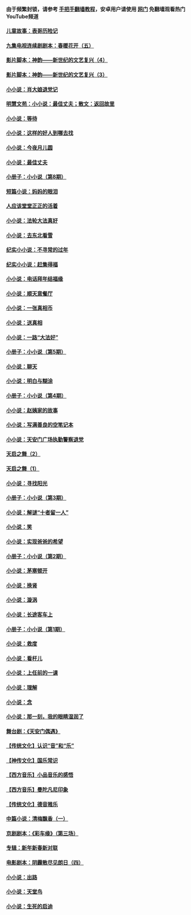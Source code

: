 #### 由于频繁封锁，请参考 [手把手翻墙教程](https://github.com/gfw-breaker/guides/wiki/)，安卓用户请使用 [网门](https://github.com/gfw-breaker/nogfw/blob/master/dl.md?t=07010401) 免翻墙观看热门YouTube频道 

#### [儿童故事：表哥历险记](../pages/328/383535.md?t=07010401) 

#### [九集电视连续剧剧本：春暖花开（五）](../pages/328/275919.md?t=07010401) 

#### [影片脚本：神韵——新世纪的文艺复兴（4）](../pages/328/266089.md?t=07010401) 

#### [影片脚本：神韵——新世纪的文艺复兴（3）](../pages/328/266087.md?t=07010401) 

#### [小小说：肖大娘退党记](../pages/328/239807.md?t=07010401) 

#### [明慧文苑：小小说：最佳丈夫；散文：返回故里](../pages/328/3439.md?t=07010401) 

#### [小小说：等待](../pages/328/223927.md?t=07010401) 

#### [小小说：这样的好人到哪去找](../pages/328/209396.md?t=07010401) 

#### [小小说：今夜月儿圆](../pages/328/193588.md?t=07010401) 

#### [小小说：最佳丈夫](../pages/328/190938.md?t=07010401) 

#### [小册子：小小说（第8期）](../pages/328/188202.md?t=07010401) 

#### [短篇小说：妈妈的眼泪](../pages/328/187712.md?t=07010401) 

#### [人应该堂堂正正的活着](../pages/328/182430.md?t=07010401) 

#### [小小说：法轮大法真好](../pages/328/174669.md?t=07010401) 

#### [小小说：去东北看雪](../pages/328/173882.md?t=07010401) 

#### [纪实小小说：不寻常的过年](../pages/328/173187.md?t=07010401) 

#### [纪实小小说：赶集得福](../pages/328/172652.md?t=07010401) 

#### [小小说：电话拜年结福缘](../pages/328/172533.md?t=07010401) 

#### [小小说：顺天意餐厅](../pages/328/170182.md?t=07010401) 

#### [小小说：一张真相币](../pages/328/169410.md?t=07010401) 

#### [小小说：送真相](../pages/328/166713.md?t=07010401) 

#### [小小说：一路“大法好”](../pages/328/162016.md?t=07010401) 

#### [小册子：小小说（第5期）](../pages/328/161131.md?t=07010401) 

#### [小小说：聊天](../pages/328/159640.md?t=07010401) 

#### [小小说：明白与糊涂](../pages/328/158101.md?t=07010401) 

#### [小册子：小小说（第4期）](../pages/328/158006.md?t=07010401) 

#### [小小说：赵姨家的故事](../pages/328/157843.md?t=07010401) 

#### [小小说：写满善良的空笔记本](../pages/328/157382.md?t=07010401) 

#### [小小说：天安门广场执勤警察退党](../pages/328/156982.md?t=07010401) 

#### [天启之舞（2）](../pages/328/153440.md?t=07010401) 

#### [天启之舞（1）](../pages/328/153439.md?t=07010401) 

#### [小小说：寻找阳光](../pages/328/153065.md?t=07010401) 

#### [小册子：小小说（第3期）](../pages/328/151715.md?t=07010401) 

#### [小小说：解谜“十者留一人”](../pages/328/148967.md?t=07010401) 

#### [小小说：笑](../pages/328/148905.md?t=07010401) 

#### [小小说：实现爸爸的希望](../pages/328/148096.md?t=07010401) 

#### [小册子：小小说（第2期）](../pages/328/147214.md?t=07010401) 

#### [小小说：茅塞顿开](../pages/328/147030.md?t=07010401) 

#### [小小说：换肾](../pages/328/146770.md?t=07010401) 

#### [小小说：漩涡](../pages/328/146683.md?t=07010401) 

#### [小小说：长途客车上](../pages/328/145076.md?t=07010401) 

#### [小册子：小小说（第1期）](../pages/328/143963.md?t=07010401) 

#### [小小说：救度](../pages/328/143927.md?t=07010401) 

#### [小小说：看杆儿](../pages/328/142137.md?t=07010401) 

#### [小小说：上任前的一课](../pages/328/140808.md?t=07010401) 

#### [小小说：理解](../pages/328/140476.md?t=07010401) 

#### [小小说：念](../pages/328/139513.md?t=07010401) 

#### [小小说：那一刻，我的眼睛湿润了](../pages/328/138476.md?t=07010401) 

#### [舞台剧：《天安门偶遇》](../pages/328/117155.md?t=07010401) 

#### [【传统文化】认识“音”和“乐”](../pages/328/108667.md?t=07010401) 

#### [【神传文化】国乐常识](../pages/328/104225.md?t=07010401) 

#### [【西方音乐】小品音乐的感悟](../pages/328/102924.md?t=07010401) 

#### [【西方音乐】曼陀凡尼印象](../pages/328/102922.md?t=07010401) 

#### [【传统文化】德音雅乐](../pages/328/102923.md?t=07010401) 

#### [中篇小说：清梅飘香（一）](../pages/328/101058.md?t=07010401) 

#### [京剧剧本：《彩车缘》（第三场）](../pages/328/96434.md?t=07010401) 

#### [专辑：新年新春新对联](../pages/328/94991.md?t=07010401) 

#### [电影剧本：阴霾散尽见朗日（四）](../pages/328/87081.md?t=07010401) 

#### [小小说：出路](../pages/328/84848.md?t=07010401) 

#### [小小说：天堂鸟](../pages/328/83084.md?t=07010401) 

#### [小小说：生死的启迪](../pages/328/70977.md?t=07010401) 

